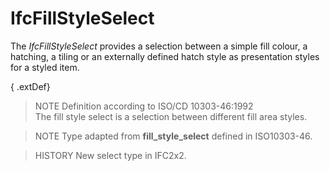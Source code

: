 # IfcFillStyleSelect

The _IfcFillStyleSelect_ provides a selection between a simple fill colour, a hatching, a tiling or an externally defined hatch style as presentation styles for a styled item.

{ .extDef}
> NOTE  Definition according to ISO/CD 10303-46:1992  
> The fill style select is a selection between different fill area styles.

> NOTE  Type adapted from **fill_style_select** defined in ISO10303-46.

> HISTORY  New select type in IFC2x2.
